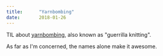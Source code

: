 ```yaml
---
title:      "Yarnbombing"
date:       2018-01-26
---
```


TIL about [yarnbombing](https://en.wikipedia.org/wiki/Yarn_bombing), also
known as "guerrilla knitting".

As far as I'm concerned, the names alone make it awesome.

